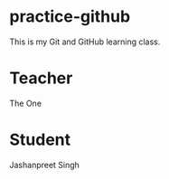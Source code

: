 # practice-github
This is my Git and GitHub learning class.

# Teacher
The One 

# Student
Jashanpreet Singh 
